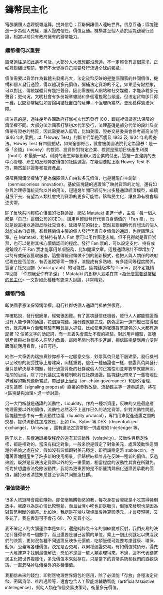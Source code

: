 # 鑄幣民主化

電腦讓個人處理複雜運算，提煉信息；互聯網讓個人連結世界，信息互通；區塊鏈進一步為個人充權，讓人證成信任，價值互通。機構甚至個人基於區塊鏈發行通證，相當以前只有政府擁有的鑄幣能力。

### 鑄幣權何以重要

鑄幣過往是如此遙不可及，大部分人大概想都沒想過，不一定體會有這個需求，正如互聯網出現前，我們不太覺得自己需要發行流通全球的報紙。

價值需要以貨幣作為載體去發揚光大，法定貨幣反映的是整個國家的共同價值，機構和個人發行通證，得以體現多元價值，彌補法定貨幣的不足。如果這有點抽象，可以對比，傳統媒體只有幾把聲音，因此需要個人網站和社交媒體，才能承載多元聲音；更何況，文明社會有多份報章雜誌和多個電視電台頻道，但法定貨幣卻只得一種。民間鑄幣權就如言論與結社自由的延伸，不但理所當然，更應獲得憲法保障。

需注意的是，過往幾年各國政府打擊初次代幣發行 ICO，跟這裡倡議憲法保障的鑄幣權不同。大部分法治國家打擊初次代幣發行，法理基礎是部分代幣的設計及宣傳帶有證券的特質，因此需要納入監管，比如美國，證券交易委員會參考最高法院 1946 年的案例，以「Howey Test」判斷某代幣是否觸及 1933 及 1934 年的證券法。Howey Test 有四個要點，如果全部符合，就會被美國法院判定為證券：是一筆「金錢」（money）的投資、投資針對特定企業、投資是預期日後產生利潤（profit）和最後一點，利潤的產生仰賴創辦人或企業的付出。這裡一直強調的去中心管理、產生和反映特定價值的社區通證，在幾個要點上跟 Howey Test 不符，顯然並非證券和投資產品。

保障民間鑄幣權除了是為保障個人自由和多元價值，也是體現自主創新（permissionless innovation）。基於區塊鏈的通證除了映射貨幣的功能，還有如參與治理等傳統貨幣以外的用法，短短幾年間已經衍生出多種通證經濟模型，繼續發展下去，有望為人類社會找到貨幣的更多可能性。鑄幣民主化，讓良幣有機會驅逐劣幣。

除了反映共同體核心價值的社群通證，網站 [Matataki](https://www.matataki.io/) 更進一步，主張「每一個人都是『自己』這個公司的CEO」，讓用戶輕鬆發行代表自身價值的「Fan 票」，也就是說直接以通證反映社交資本。延續早前的對比，既然互聯網時代有想法的個人就能成為自媒體，有具體價值主張的個人發行代表自身價值的通證，也就順理成章。在 Matataki，粉絲持有某人 Fan 票可以用作表達忠誠，但不見得就是盲目崇拜，也可以是對其核心價值認同的程度。發行 Fan 票的，可以設定支付、持有或是銷毀若干 Fan 票才能享用某項服務，比如閱讀文章。這種通證設計不單增加了以持有或銷毀獲取服務，這些傳統貨幣做不到的創新模式，也把人與人關係的映射從現在是否朋友、有否追蹤等零一關係，演變成有多熟絡、有多認同等程度關係，豐富了社交圖譜（social graph）的可能性，區塊鏈版本的 Tinder，說不定能精準回答 「你問我愛你有多深」！Matataki 的創辦人島娘在其 &lt;[為什麼需要鑄幣權的民主化](https://matters.news/@lychees67/%E7%82%BA%E4%BB%80%E9%BA%BC%E9%9C%80%E8%A6%81%E9%91%84%E5%B9%A3%E6%AC%8A%E7%9A%84%E6%B0%91%E4%B8%BB%E5%8C%96-zdpuAmSZwC6Wa2hc2TdDY2iJPMnQ6iwXkLv32W1RzVLgEvd1d)&gt; 一文對如此種種有更深入討論，非常精彩。

### 鑄幣門檻

即使國家憲法保障鑄幣權，發行社群或個人通證門檻依然很高。

準確點說，發行很簡單，經營很困難。有了區塊鏈信任機器，發行人人都能驗證而沒有人能作弊的通證，花個幾塊錢，幾分鐘就能完成，防偽這第一道門檻已拉得很低，就差用戶介面和體驗有時會讓人抓狂，比如使用過密碼貨幣錢包的人大都有過記著 12 個英文字的助記詞，而一旦丟失會萬劫不復的經驗。對於用戶體驗，區塊鏈產業與社群很多人在努力改善，這兩年間也有不少進展，相信區塊鏈應用方便得跟傳統應用看齊，指日可待。

給你一大筆委內瑞拉真鈔你都不一定願意交易，鈔票真偽只是下層建築，發行機制以至政府的認受性等上層建築，同樣重要。信任一種通證也一樣，驗證真偽與發行量只是解決基本問題，發行通證背後的社群或個人的正當性則並非數學就能解決。相關的治理，除了把代議民主等體制映射在社群通證，區塊鏈也帶來了一些物理世界難容的新想像新嘗試，帶出鏈上治理（on-chain governance）和鏈外治理、指引議案（signaling proposal）直接的參數改變、流動民主等一連串課題，將在 &lt;區塊鏈與治理&gt; 進一步討論。

另一大門檻就是通證的流動性，Liquidity。作為一種新資產，反映的又是最底層物理需要以外的價值，流動性必然及不上運作已久的法定貨幣。針對流動性問題，區塊鏈生態中有一些流動性協議（liquidity protocol），專門用來促進通證之間的交易，提供流動性加成效應，比如 0x、Kyber 等 DEX（decentralized exchange），Uniswap ，還有連法定貨幣都一併處理的 Interledger 等。

除了以上，影響通證接受程度的還有其波動性（volativity）。波動性與穩定性一樣，都是相對的，當沒有指定對象，一般來說是假定了對象美元，處理波動性這問題的吊詭之處在於，假如沒有波幅即對美元穩定，即所謂穩定幣 stablecoin，也籍著區塊鏈產生了許多新的使用場景，但歸根結柢並非在反映一種新的價值。反過來說，既然是反映法定貨幣以外的另一重價值，相當程度的波動性其實在所難免。相對於想盡辦法免除波動性，我認為更重要的是不斷釐清與細化通證要承載的價值，讓持分者清楚知悉甚至參與共同塑造社群。

### **價值微積分**

很多人旅遊時會瘋狂購物，即使毫無購物慾的我，每次身在台灣總是小吃買得特別放手。我原以為是心情比較輕鬆，而且台灣小吃也卻是吸引，但後來發現也是因為對貨幣判斷的偏差。比如說，我總是在滷味店埋單後換算回港元，才會發現喔，又多花了，我在香港可不會花 60、70 元買小吃。

我不確定人的大腦運作本是如此，還是純粹幾十年的訓練變成反射，我們交易的決定只懂得參考一個數字，而且還要是自己習慣的單位。乘上一個比例就足以搞混我們的決策，更何況各種不同通證反映多元價值，吃頓飯便可能要考慮健康、環保、動保、公義等各種價值，決定是否交易，以何種通證交易，有如價值微積分，得做一大堆運算才找到最佳解法，恐怕不是這一輩人類處理得來。不過，這不代表鑄幣民主化把世界複雜化，多元價值本來就存在，只是當下的貨幣系統和我們的直觀決策，一直忽略掉除價格外的多種價值。

我相信未來的錢包，即對應物理世界錢包的應用，除了必須能「存放」各種法定貨幣、密碼貨幣、社群通證等，還會包含人工智能或輔助智能（artificial/assistive intellegence），幫助人類在每個交易決策時，衡量多元價值。



